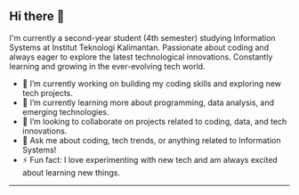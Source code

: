 ## Hi there 👋

I'm currently a second-year student (4th semester) studying Information Systems at Institut Teknologi Kalimantan. Passionate about coding and always eager to explore the latest technological innovations. Constantly learning and growing in the ever-evolving tech world. 

- 🔭 I’m currently working on building my coding skills and exploring new tech projects.
- 🌱 I’m currently learning more about programming, data analysis, and emerging technologies.
- 👯 I’m looking to collaborate on projects related to coding, data, and tech innovations.
- 💬 Ask me about coding, tech trends, or anything related to Information Systems!
- ⚡ Fun fact: I love experimenting with new tech and am always excited about learning new things.

---

